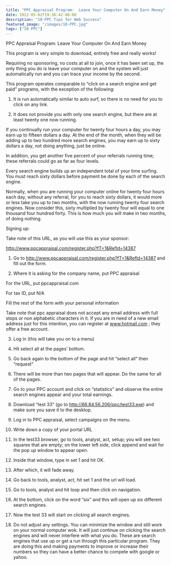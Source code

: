 ```yaml
---
title: "PPC Appraisal Program:  Leave Your Computer On And Earn Money"
date: 2022-05-02T19:36:42-08:00
description: "10-PPC Tips for Web Success"
featured_image: "/images/10-PPC.jpg"
tags: ["10 PPC"]
---
```


PPC Appraisal Program:  Leave Your Computer On And Earn Money

This program is very simple to download, entirely free and really works! 

Requiring no sponsoring, no costs at all to join, once it has been set up, the only thing you do is leave your computer on and the system will just automatically run and you can trace your income by the second.

This program operates comparable to “click on a search engine and get paid” programs, with the exception of the following:

1.	It is run automatically similar to auto surf, so there is no need for you to click on any link.

2.	It does not provide you with only one search engine, but there are at least twenty one now running.

If you continually run your computer for twenty four hours a day, you may earn up to fifteen dollars a day.  At the end of the month, when they will be adding up to two hundred more search engines, you may earn up to sixty dollars a day, not doing anything, just be online.

In addition, you get another five percent of your referrals running time; these referrals could go as far as four levels.

Every search engine builds up an independent total of your time surfing.  You must reach sixty dollars before payment be done by each of the search engine.

Normally, when you are running your computer online for twenty four hours each day, without any referral, for you to reach sixty dollars, it would more or less take you up to two months, with the now running twenty four search engines.  Now consider this, sixty multiplied by twenty four will equal to one thousand four hundred forty.  This is how much you will make in two months, of doing nothing.

Signing up:

Take note of this URL, as you will use this as your sponsor: 

http://www.ppcappraisal.com/register.php?fT=1&RefId=14387

1.	Go to http://www.ppcappraisal.com/register.php?fT=1&RefId=14387  and fill out the form.

2.	Where it is asking for the company name, put PPC appraisal

For the URL, put ppcappraisal.com

For tax ID, put N/A

Fill the rest of the form with your personal information

Take note that ppc appraisal does not accept any email address with full stops or non alphabetic characters in it. If you are in need of a new email address just for this intention, you can register at www.hotmail.com ; they offer a free account.

3.	Log in (this will take you on to a menu)

4.	Hit select all at the pages’ bottom.

5.	Go back again to the bottom of the page and hit “select all” then “request”

6.	There will be more than two pages that will appear.  Do the same for all of the pages.

7.	Go to your PPC account and click on “statistics” and observe the entire search engines appear and your total earnings.

8.	Download “test 33” (go to http://66.84.56.206/ppc/test33.exe) and make sure you save it to the desktop.

9.	Log in to PPC appraisal, select campaigns on the menu.

10.	Write down a copy of your portal URL

11.	In the test33 browser, go to tools, analyst, act, setup; you will see two squares that are empty; on the lower left side, click append and wait for the pop up window to appear open.

12.	Inside that window, type in set 1 and hit OK.

13.	After which, it will fade away.

14.	Go back to tools, analyst, act, hit set 1 and the url will load.

15.	Go to tools, analyst and hit loop and then click on navigation.

16.	At the bottom, click on the word “six” and this will open up six different search engines.

17.	Now the test 33 will start on clicking all search engines.

18.	Do not adjust any settings.  You can minimize the window and still work on your normal computer wok.  It will just continue on clicking the search engines and will never interfere with what you do.  These are search engines that use up or get a run through this particular program.  They are doing this and making payments to improve or increase their numbers so they can have a better chance to compete with google or yahoo.




